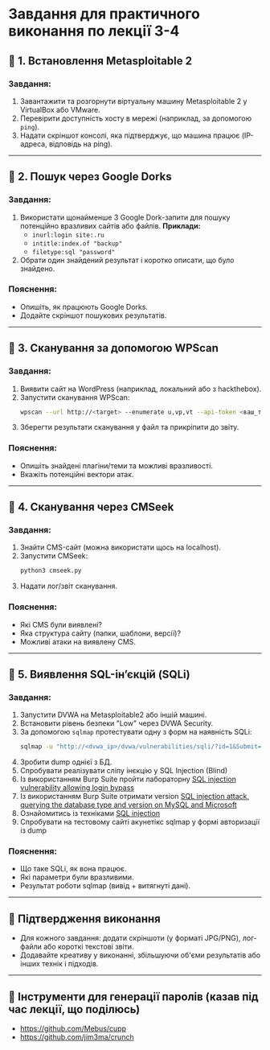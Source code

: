# Завдання для практичного виконання по лекції 3-4 

## 🔹 1. Встановлення Metasploitable 2

### Завдання:
1. Завантажити та розгорнути віртуальну машину Metasploitable 2 у VirtualBox або VMware.
2. Перевірити доступність хосту в мережі (наприклад, за допомогою `ping`).
3. Надати скріншот консолі, яка підтверджує, що машина працює (IP-адреса, відповідь на ping).

---

## 🔹 2. Пошук через Google Dorks

### Завдання:
1. Використати щонайменше 3 Google Dork-запити для пошуку потенційно вразливих сайтів або файлів.
   **Приклади:**
   - `inurl:login site:.ru`
   - `intitle:index.of "backup"`
   - `filetype:sql "password"`
2. Обрати один знайдений результат і коротко описати, що було знайдено.

### Пояснення:
- Опишіть, як працюють Google Dorks.
- Додайте скріншот пошукових результатів.

---

## 🔹 3. Сканування за допомогою WPScan

### Завдання:
1. Виявити сайт на WordPress (наприклад, локальний або з hackthebox).
2. Запустити сканування WPScan:
   ```bash
   wpscan --url http://<target> --enumerate u,vp,vt --api-token <ваш_токен>
   ```
3. Зберегти результати сканування у файл та прикріпити до звіту.

### Пояснення:
- Опишіть знайдені плагіни/теми та можливі вразливості.
- Вкажіть потенційні вектори атак.

---

## 🔹 4. Сканування через CMSeek

### Завдання:
1. Знайти CMS-сайт (можна використати щось на localhost).
2. Запустити CMSeek:
   ```bash
   python3 cmseek.py
   ```
3. Надати лог/звіт сканування.

### Пояснення:
- Які CMS були виявлені?
- Яка структура сайту (папки, шаблони, версії)?
- Можливі атаки на виявлену CMS.

---

## 🔹 5. Виявлення SQL-інʼєкцій (SQLi)

### Завдання:
1. Запустити DVWA на Metasploitable2 або іншій машині.
2. Встановити рівень безпеки "Low" через DVWA Security.
3. За допомогою `sqlmap` протестувати одну з форм на наявність SQLi:
   ```bash
   sqlmap -u "http://<dvwa_ip>/dvwa/vulnerabilities/sqli/?id=1&Submit=Submit" --cookie="security=low; PHPSESSID=<your_id>" --batch 
   ```
4. Зробити dump однієї з БД.
5. Спробувати реалізувати сліпу інєкцію у SQL Injection (Blind)
6. Із використанням Burp Suite пройти лабораторну [SQL injection vulnerability allowing login bypass](https://portswigger.net/web-security/sql-injection/lab-login-bypass)
7. Із використанням Burp Suite отримати version [SQL injection attack, querying the database type and version on MySQL and Microsoft](https://portswigger.net/web-security/sql-injection/examining-the-database/lab-querying-database-version-mysql-microsoft)
8. Ознайомитись із техніками [SQL injection](https://portswigger.net/web-security/all-labs#sql-injection)
9. Спробувати на тестовому сайті акунетікс sqlmap у формі авторизації із dump

### Пояснення:
- Що таке SQLi, як вона працює.
- Які параметри були вразливими.
- Результат роботи sqlmap (вивід + витягнуті дані).

---

## 📸 Підтвердження виконання

- Для кожного завдання: додати скріншоти (у форматі JPG/PNG), лог-файли або короткі текстові звіти.
- Додавайте креативу у виконанні, збільшуючи об'єми результатів або інших технік і підходів.

---

## 🔑 Інструменти для генерації паролів (казав під час лекції, що поділюсь) 

- https://github.com/Mebus/cupp
- https://github.com/jim3ma/crunch

